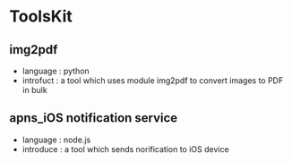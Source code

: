 # ToolsKit

## img2pdf
* language : python
* introfuct : a tool which uses module img2pdf to convert images to PDF in bulk

## apns_iOS notification service
* language : node.js
* introduce : a tool which sends norification to iOS device